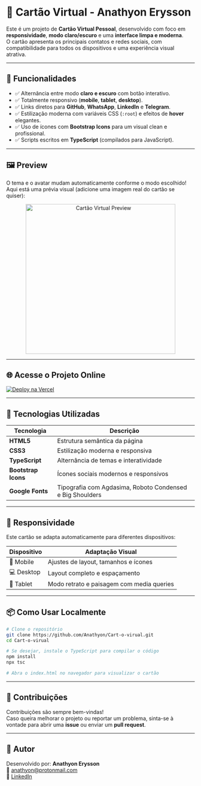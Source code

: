 
# 💼 Cartão Virtual - Anathyon Erysson

Este é um projeto de **Cartão Virtual Pessoal**, desenvolvido com foco em **responsividade**, **modo claro/escuro** e uma **interface limpa e moderna**.  
O cartão apresenta os principais contatos e redes sociais, com compatibilidade para todos os dispositivos e uma experiência visual atrativa.

---

## 📌 Funcionalidades

- ✅ Alternância entre modo **claro e escuro** com botão interativo.
- ✅ Totalmente responsivo (**mobile**, **tablet**, **desktop**).
- ✅ Links diretos para **GitHub**, **WhatsApp**, **LinkedIn** e **Telegram**.
- ✅ Estilização moderna com variáveis CSS (`:root`) e efeitos de **hover** elegantes.
- ✅ Uso de ícones com **Bootstrap Icons** para um visual clean e profissional.
- ✅ Scripts escritos em **TypeScript** (compilados para JavaScript).

---

## 🖼️ Preview

O tema e o avatar mudam automaticamente conforme o modo escolhido!  
Aqui está uma prévia visual (adicione uma imagem real do cartão se quiser):  
<div align="center">
  <img src="./public/assets/cartao-preview.png" width="400" alt="Cartão Virtual Preview" />
</div>

---

## 🌐 Acesse o Projeto Online

[![Deploy na Vercel](https://vercel.com/button)](https://cart-o-virual.vercel.app/)

---

## 🧪 Tecnologias Utilizadas

| Tecnologia          | Descrição                                |
|---------------------|------------------------------------------|
| **HTML5**           | Estrutura semântica da página            |
| **CSS3**            | Estilização moderna e responsiva         |
| **TypeScript**      | Alternância de temas e interatividade    |
| **Bootstrap Icons** | Ícones sociais modernos e responsivos    |
| **Google Fonts**    | Tipografia com Agdasima, Roboto Condensed e Big Shoulders |

---

## 🔄 Responsividade

Este cartão se adapta automaticamente para diferentes dispositivos:

| Dispositivo | Adaptação Visual |
|-------------|------------------|
| 📱 Mobile   | Ajustes de layout, tamanhos e ícones |
| 💻 Desktop  | Layout completo e espaçamento |
| 📲 Tablet   | Modo retrato e paisagem com media queries |

---

## 📦 Como Usar Localmente

```bash
# Clone o repositório
git clone https://github.com/Anathyon/Cart-o-virual.git
cd Cart-o-virual

# Se desejar, instale o TypeScript para compilar o código
npm install
npx tsc

# Abra o index.html no navegador para visualizar o cartão
```

---

## 🤝 Contribuições

Contribuições são sempre bem-vindas!  
Caso queira melhorar o projeto ou reportar um problema, sinta-se à vontade para abrir uma **issue** ou enviar um **pull request**.

---

## 👤 Autor

Desenvolvido por: **Anathyon Erysson**  
📧 [anathyon@protonmail.com](mailto:anathyon@protonmail.com)  
💼 [LinkedIn](https://www.linkedin.com/in/anathyonerysson/)

